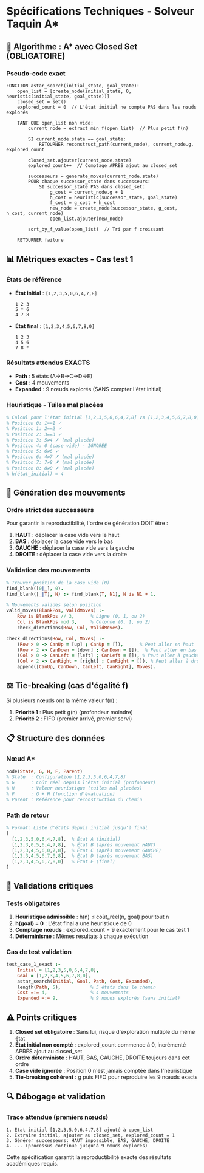 # Spécifications Techniques - Solveur Taquin A*

## 🎯 Algorithme : A* avec Closed Set (OBLIGATOIRE)

### Pseudo-code exact

```
FONCTION astar_search(initial_state, goal_state):
    open_list = [create_node(initial_state, 0, heuristic(initial_state, goal_state))]
    closed_set = set()
    explored_count = 0  // L'état initial ne compte PAS dans les nœuds explorés

    TANT QUE open_list non vide:
        current_node = extract_min_f(open_list)  // Plus petit f(n)

        SI current_node.state == goal_state:
            RETOURNER reconstruct_path(current_node), current_node.g, explored_count

        closed_set.ajouter(current_node.state)
        explored_count++  // Comptage APRÈS ajout au closed_set

        successeurs = generate_moves(current_node.state)
        POUR chaque successor_state dans successeurs:
            SI successor_state PAS dans closed_set:
                g_cost = current_node.g + 1
                h_cost = heuristic(successor_state, goal_state)
                f_cost = g_cost + h_cost
                new_node = create_node(successor_state, g_cost, h_cost, current_node)
                open_list.ajouter(new_node)

        sort_by_f_value(open_list)  // Tri par f croissant

    RETOURNER failure
```

## 📊 Métriques exactes - Cas test 1

### États de référence
- **État initial** : `[1,2,3,5,0,6,4,7,8]`
  ```
  1 2 3
  5 * 6
  4 7 8
  ```

- **État final** : `[1,2,3,4,5,6,7,8,0]`
  ```
  1 2 3
  4 5 6
  7 8 *
  ```

### Résultats attendus EXACTS
- **Path** : 5 états (A→B→C→D→E)
- **Cost** : 4 mouvements
- **Expanded** : 9 nœuds explorés (SANS compter l'état initial)

### Heuristique - Tuiles mal placées
```prolog
% Calcul pour l'état initial [1,2,3,5,0,6,4,7,8] vs [1,2,3,4,5,6,7,8,0]
% Position 0: 1==1 ✓
% Position 1: 2==2 ✓
% Position 2: 3==3 ✓
% Position 3: 5≠4 ✗ (mal placée)
% Position 4: 0 (case vide) - IGNORÉE
% Position 5: 6≠6 ✓
% Position 6: 4≠7 ✗ (mal placée)
% Position 7: 7≠8 ✗ (mal placée)
% Position 8: 8≠0 ✗ (mal placée)
% h(état_initial) = 4
```

## 🔄 Génération des mouvements

### Ordre strict des successeurs
Pour garantir la reproductibilité, l'ordre de génération DOIT être :
1. **HAUT** : déplacer la case vide vers le haut
2. **BAS** : déplacer la case vide vers le bas
3. **GAUCHE** : déplacer la case vide vers la gauche
4. **DROITE** : déplacer la case vide vers la droite

### Validation des mouvements
```prolog
% Trouver position de la case vide (0)
find_blank([0|_], 0).
find_blank([_|T], N) :- find_blank(T, N1), N is N1 + 1.

% Mouvements valides selon position
valid_moves(BlankPos, ValidMoves) :-
    Row is BlankPos // 3,      % Ligne (0, 1, ou 2)
    Col is BlankPos mod 3,     % Colonne (0, 1, ou 2)
    check_directions(Row, Col, ValidMoves).

check_directions(Row, Col, Moves) :-
    (Row > 0 -> CanUp = [up] ; CanUp = []),      % Peut aller en haut
    (Row < 2 -> CanDown = [down] ; CanDown = []),  % Peut aller en bas
    (Col > 0 -> CanLeft = [left] ; CanLeft = []), % Peut aller à gauche
    (Col < 2 -> CanRight = [right] ; CanRight = []), % Peut aller à droite
    append([CanUp, CanDown, CanLeft, CanRight], Moves).
```

## ⚖️ Tie-breaking (cas d'égalité f)

Si plusieurs nœuds ont la même valeur f(n) :
1. **Priorité 1** : Plus petit g(n) (profondeur moindre)
2. **Priorité 2** : FIFO (premier arrivé, premier servi)

## 📋 Structure des données

### Nœud A*
```prolog
node(State, G, H, F, Parent)
% State  : Configuration [1,2,3,5,0,6,4,7,8]
% G      : Coût réel depuis l'état initial (profondeur)
% H      : Valeur heuristique (tuiles mal placées)
% F      : G + H (fonction d'évaluation)
% Parent : Référence pour reconstruction du chemin
```

### Path de retour
```prolog
% Format: Liste d'états depuis initial jusqu'à final
[
  [1,2,3,5,0,6,4,7,8],  % État A (initial)
  [1,2,3,0,5,6,4,7,8],  % État B (après mouvement HAUT)
  [1,2,3,4,5,6,0,7,8],  % État C (après mouvement GAUCHE)
  [1,2,3,4,5,6,7,0,8],  % État D (après mouvement BAS)
  [1,2,3,4,5,6,7,8,0]   % État E (final)
]
```

## 🧪 Validations critiques

### Tests obligatoires
1. **Heuristique admissible** : h(n) ≤ coût_réel(n, goal) pour tout n
2. **h(goal) = 0** : L'état final a une heuristique de 0
3. **Comptage nœuds** : explored_count = 9 exactement pour le cas test 1
4. **Déterminisme** : Mêmes résultats à chaque exécution

### Cas de test validation
```prolog
test_case_1_exact :-
    Initial = [1,2,3,5,0,6,4,7,8],
    Goal = [1,2,3,4,5,6,7,8,0],
    astar_search(Initial, Goal, Path, Cost, Expanded),
    length(Path, 5),           % 5 états dans le chemin
    Cost =:= 4,                % 4 mouvements
    Expanded =:= 9.            % 9 nœuds explorés (sans initial)
```

## ⚠️ Points critiques

1. **Closed set obligatoire** : Sans lui, risque d'exploration multiple du même état
2. **État initial non compté** : explored_count commence à 0, incrémenté APRÈS ajout au closed_set
3. **Ordre déterministe** : HAUT, BAS, GAUCHE, DROITE toujours dans cet ordre
4. **Case vide ignorée** : Position 0 n'est jamais comptée dans l'heuristique
5. **Tie-breaking cohérent** : g puis FIFO pour reproduire les 9 nœuds exacts

## 🔍 Débogage et validation

### Trace attendue (premiers nœuds)
```
1. État initial [1,2,3,5,0,6,4,7,8] ajouté à open_list
2. Extraire initial, ajouter au closed_set, explored_count = 1
3. Générer successeurs: HAUT impossible, BAS, GAUCHE, DROITE
4. ... (processus continue jusqu'à 9 nœuds explorés)
```

Cette spécification garantit la reproductibilité exacte des résultats académiques requis.